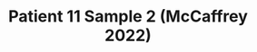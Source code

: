 ---
title: Patient 11 Sample 2 (McCaffrey 2022)
layout: minerva-1-5
exhibit: config-mccaffrey-2022/Patient11-2 
images: https://s3.amazonaws.com/www.cycif.org/mccaffrey-2022/Patient11-2
---